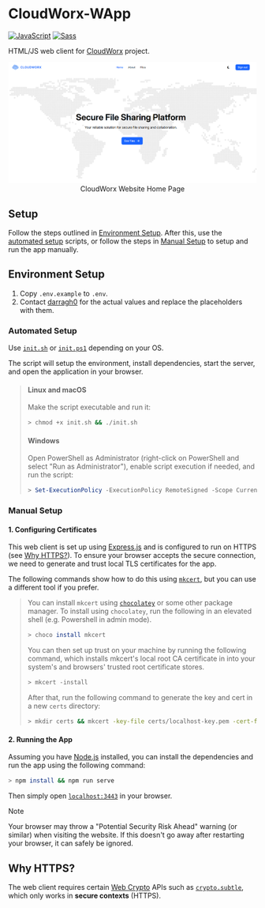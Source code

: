# CloudWorx-WApp
[![JavaScript](https://img.shields.io/badge/JavaScript-F7DF1E?logo=javascript&logoColor=000)](https://www.javascript.com)
[![Sass](https://img.shields.io/badge/Sass-C69?logo=sass&logoColor=fff)](https://sass-lang.com)

HTML/JS web client for [CloudWorx](https://github.com/Nanda128/CloudWorx-Backend) project.

<p align="center">
    <img alt="Home Page Screenshot" src="./docs/img/png/home.png" />
    <br />
    CloudWorx Website Home Page
</p>

## Setup
Follow the steps outlined in [Environment Setup](#environment-setup). After this, use the [automated setup](#automated-setup) scripts, or follow the steps in [Manual Setup](#manual-setup) to setup and run the app manually.

## Environment Setup
1. Copy `.env.example` to `.env`.
2. Contact [darragh0](https://github.com/darragh0) for the actual values and replace the placeholders with them.

### Automated Setup
Use [`init.sh`](./init.sh) or [`init.ps1`](./init.ps1) depending on your OS.

The script will setup the environment, install dependencies, start the server, and open the application in your browser.

> #### Linux and macOS
> Make the script executable and run it:
> ```sh
> > chmod +x init.sh && ./init.sh
> ```
>
> #### Windows
> Open PowerShell as Administrator (right-click on PowerShell and select "Run as Administrator"), enable script execution if needed, and run the script:
> ```powershell
> > Set-ExecutionPolicy -ExecutionPolicy RemoteSigned -Scope CurrentUser && .\init.ps1
> ```

### Manual Setup

#### 1. Configuring Certificates
This web client is set up using [Express.js](https://expressjs.com) and is configured to run on HTTPS (see [Why HTTPS?](#why-https)). To ensure your browser accepts the secure connection, we need to generate and trust local TLS certificates for the app.

The following commands show how to do this using [`mkcert`](https://github.com/FiloSottile/mkcert), but you can use a different tool if you prefer.

> You can install `mkcert` using [`chocolatey`](https://chocolatey.org/) or some other package manager. To install using `chocolatey`, run the following in an elevated shell (e.g. Powershell in admin mode).
> ```sh
> > choco install mkcert
> ```
>
> You can then set up trust on your machine by running the following command, which installs mkcert's local root CA certificate in into your system's and browsers' trusted root certificate stores. 
> ```sh
> > mkcert -install
> ```
>
> After that, run the following command to generate the key and cert in a new `certs` directory:
> ```sh
> > mkdir certs && mkcert -key-file certs/localhost-key.pem -cert-file certs/localhost.pem localhost
> ```
>

#### 2. Running the App
Assuming you have [Node.js](https://nodejs.org/en) installed, you can install the dependencies and run the app using the following command:
```sh
> npm install && npm run serve
```
Then simply open [`localhost:3443`](https://localhost:3443) in your browser.

> [!NOTE]
> Your browser may throw a "Potential Security Risk Ahead" warning (or similar) when visiting the website. If this doesn't go away after restarting your browser, it can safely be ignored.

## Why HTTPS?
The web client requires certain [Web Crypto](https://developer.mozilla.org/en-US/docs/Web/API/Web_Crypto_API) APIs such as [`crypto.subtle`](https://developer.mozilla.org/en-US/docs/Web/API/Crypto/subtle), which only works in **secure contexts** (HTTPS).
